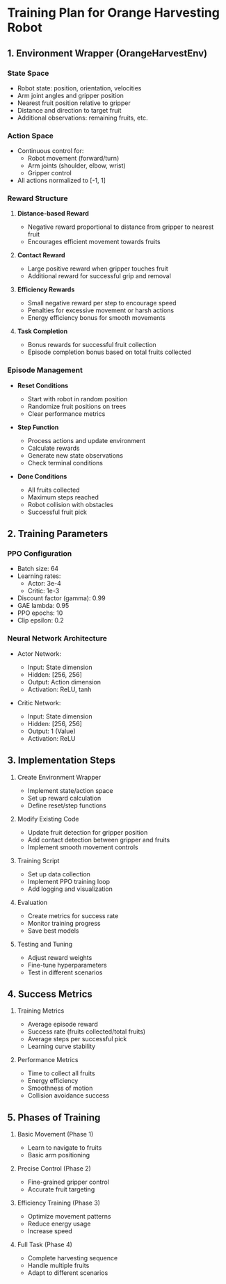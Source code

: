 # Training Plan for Orange Harvesting Robot

## 1. Environment Wrapper (OrangeHarvestEnv)

### State Space

- Robot state: position, orientation, velocities
- Arm joint angles and gripper position
- Nearest fruit position relative to gripper
- Distance and direction to target fruit
- Additional observations: remaining fruits, etc.

### Action Space

- Continuous control for:
  - Robot movement (forward/turn)
  - Arm joints (shoulder, elbow, wrist)
  - Gripper control
- All actions normalized to [-1, 1]

### Reward Structure

1. **Distance-based Reward**

   - Negative reward proportional to distance from gripper to nearest fruit
   - Encourages efficient movement towards fruits

2. **Contact Reward**

   - Large positive reward when gripper touches fruit
   - Additional reward for successful grip and removal

3. **Efficiency Rewards**

   - Small negative reward per step to encourage speed
   - Penalties for excessive movement or harsh actions
   - Energy efficiency bonus for smooth movements

4. **Task Completion**
   - Bonus rewards for successful fruit collection
   - Episode completion bonus based on total fruits collected

### Episode Management

- **Reset Conditions**

  - Start with robot in random position
  - Randomize fruit positions on trees
  - Clear performance metrics

- **Step Function**

  - Process actions and update environment
  - Calculate rewards
  - Generate new state observations
  - Check terminal conditions

- **Done Conditions**
  - All fruits collected
  - Maximum steps reached
  - Robot collision with obstacles
  - Successful fruit pick

## 2. Training Parameters

### PPO Configuration

- Batch size: 64
- Learning rates:
  - Actor: 3e-4
  - Critic: 1e-3
- Discount factor (gamma): 0.99
- GAE lambda: 0.95
- PPO epochs: 10
- Clip epsilon: 0.2

### Neural Network Architecture

- Actor Network:

  - Input: State dimension
  - Hidden: [256, 256]
  - Output: Action dimension
  - Activation: ReLU, tanh

- Critic Network:
  - Input: State dimension
  - Hidden: [256, 256]
  - Output: 1 (Value)
  - Activation: ReLU

## 3. Implementation Steps

1. Create Environment Wrapper

   - Implement state/action space
   - Set up reward calculation
   - Define reset/step functions

2. Modify Existing Code

   - Update fruit detection for gripper position
   - Add contact detection between gripper and fruits
   - Implement smooth movement controls

3. Training Script

   - Set up data collection
   - Implement PPO training loop
   - Add logging and visualization

4. Evaluation

   - Create metrics for success rate
   - Monitor training progress
   - Save best models

5. Testing and Tuning
   - Adjust reward weights
   - Fine-tune hyperparameters
   - Test in different scenarios

## 4. Success Metrics

1. Training Metrics

   - Average episode reward
   - Success rate (fruits collected/total fruits)
   - Average steps per successful pick
   - Learning curve stability

2. Performance Metrics
   - Time to collect all fruits
   - Energy efficiency
   - Smoothness of motion
   - Collision avoidance success

## 5. Phases of Training

1. Basic Movement (Phase 1)

   - Learn to navigate to fruits
   - Basic arm positioning

2. Precise Control (Phase 2)

   - Fine-grained gripper control
   - Accurate fruit targeting

3. Efficiency Training (Phase 3)

   - Optimize movement patterns
   - Reduce energy usage
   - Increase speed

4. Full Task (Phase 4)
   - Complete harvesting sequence
   - Handle multiple fruits
   - Adapt to different scenarios
